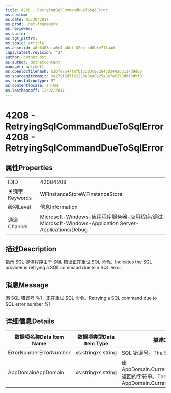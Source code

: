 ```yaml
---
title: 4208 - RetryingSqlCommandDueToSqlError
ms.custom: 
ms.date: 03/30/2017
ms.prod: .net-framework
ms.reviewer: 
ms.suite: 
ms.tgt_pltfrm: 
ms.topic: article
ms.assetid: a8e6483a-a6e4-4bbf-82ec-cd8b6e711aad
caps.latest.revision: "2"
author: dotnet-bot
ms.author: dotnetcontent
manager: wpickett
ms.openlocfilehash: b3bfe7547fafb17503c972646d344263117d9d86
ms.sourcegitcommit: ce279f2d7fe2220e6ea0a25a8a7a5370ddf8d9f0
ms.translationtype: MT
ms.contentlocale: zh-CN
ms.lasthandoff: 12/02/2017
---
```

# <a name="4208---retryingsqlcommandduetosqlerror"></a><span data-ttu-id="fe8e9-102">4208 - RetryingSqlCommandDueToSqlError</span><span class="sxs-lookup"><span data-stu-id="fe8e9-102">4208 - RetryingSqlCommandDueToSqlError</span></span>
## <a name="properties"></a><span data-ttu-id="fe8e9-103">属性</span><span class="sxs-lookup"><span data-stu-id="fe8e9-103">Properties</span></span>  
  
|||  
|-|-|  
|<span data-ttu-id="fe8e9-104">ID</span><span class="sxs-lookup"><span data-stu-id="fe8e9-104">ID</span></span>|<span data-ttu-id="fe8e9-105">4208</span><span class="sxs-lookup"><span data-stu-id="fe8e9-105">4208</span></span>|  
|<span data-ttu-id="fe8e9-106">关键字</span><span class="sxs-lookup"><span data-stu-id="fe8e9-106">Keywords</span></span>|<span data-ttu-id="fe8e9-107">WFInstanceStore</span><span class="sxs-lookup"><span data-stu-id="fe8e9-107">WFInstanceStore</span></span>|  
|<span data-ttu-id="fe8e9-108">级别</span><span class="sxs-lookup"><span data-stu-id="fe8e9-108">Level</span></span>|<span data-ttu-id="fe8e9-109">信息</span><span class="sxs-lookup"><span data-stu-id="fe8e9-109">Information</span></span>|  
|<span data-ttu-id="fe8e9-110">通道</span><span class="sxs-lookup"><span data-stu-id="fe8e9-110">Channel</span></span>|<span data-ttu-id="fe8e9-111">Microsoft-Windows-应用程序服务器-应用程序/调试</span><span class="sxs-lookup"><span data-stu-id="fe8e9-111">Microsoft-Windows-Application Server-Applications/Debug</span></span>|  
  
## <a name="description"></a><span data-ttu-id="fe8e9-112">描述</span><span class="sxs-lookup"><span data-stu-id="fe8e9-112">Description</span></span>  
 <span data-ttu-id="fe8e9-113">指示 SQL 提供程序由于 SQL 错误正在重试 SQL 命令。</span><span class="sxs-lookup"><span data-stu-id="fe8e9-113">Indicates the SQL provider is retrying a SQL command due to a SQL error.</span></span>  
  
## <a name="message"></a><span data-ttu-id="fe8e9-114">消息</span><span class="sxs-lookup"><span data-stu-id="fe8e9-114">Message</span></span>  
 <span data-ttu-id="fe8e9-115">因 SQL 错误号 %1，正在重试 SQL 命令。</span><span class="sxs-lookup"><span data-stu-id="fe8e9-115">Retrying a SQL command due to SQL error number %1.</span></span>  
  
## <a name="details"></a><span data-ttu-id="fe8e9-116">详细信息</span><span class="sxs-lookup"><span data-stu-id="fe8e9-116">Details</span></span>  
  
|<span data-ttu-id="fe8e9-117">数据项名称</span><span class="sxs-lookup"><span data-stu-id="fe8e9-117">Data Item Name</span></span>|<span data-ttu-id="fe8e9-118">数据项类型</span><span class="sxs-lookup"><span data-stu-id="fe8e9-118">Data Item Type</span></span>|<span data-ttu-id="fe8e9-119">描述</span><span class="sxs-lookup"><span data-stu-id="fe8e9-119">Description</span></span>|  
|--------------------|--------------------|-----------------|  
|<span data-ttu-id="fe8e9-120">ErrorNumber</span><span class="sxs-lookup"><span data-stu-id="fe8e9-120">ErrorNumber</span></span>|<span data-ttu-id="fe8e9-121">xs:string</span><span class="sxs-lookup"><span data-stu-id="fe8e9-121">xs:string</span></span>|<span data-ttu-id="fe8e9-122">SQL 错误号。</span><span class="sxs-lookup"><span data-stu-id="fe8e9-122">The SQL error number.</span></span>|  
|<span data-ttu-id="fe8e9-123">AppDomain</span><span class="sxs-lookup"><span data-stu-id="fe8e9-123">AppDomain</span></span>|<span data-ttu-id="fe8e9-124">xs:string</span><span class="sxs-lookup"><span data-stu-id="fe8e9-124">xs:string</span></span>|<span data-ttu-id="fe8e9-125">由 AppDomain.CurrentDomain.FriendlyName 返回的字符串。</span><span class="sxs-lookup"><span data-stu-id="fe8e9-125">The string returned by AppDomain.CurrentDomain.FriendlyName.</span></span>|
